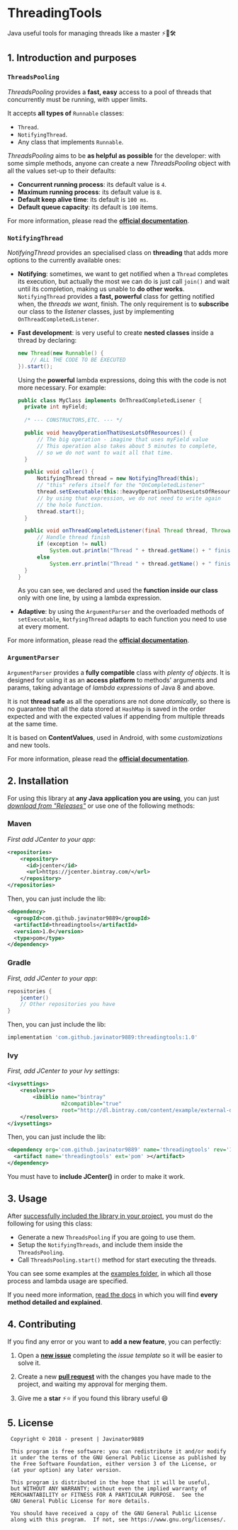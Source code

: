 # ThreadingTools
Java useful tools for managing threads like a master ⚡👊🛠


## 1. Introduction and purposes

### `ThreadsPooling`
*ThreadsPooling* provides a <b>fast, easy</b> access to a pool of threads that concurrently
must be running, with upper limits.

It accepts **all types of** `Runnable` classes:

+ `Thread`.
+ `NotifyingThread`.
+ Any class that implements `Runnable`.

*ThreadsPooling* aims to be **as helpful as possible** for the developer: with some simple 
methods, anyone can create a new *ThreadsPooling* object with all the values set-up to their 
defaults:

+ **Concurrent running process**: its default value is `4`.
+ **Maximum running process**: its default value is `8`.
+ **Default keep alive time**: its default is `100 ms`.
+ **Default queue capacity**: its default is `100` items.

For more information, please read the 
**[official documentation](https://javinator9889.github.io/ThreadingTools/com/github/javinator9889/threading/pools/ThreadsPooling.html)**.

### `NotifyingThread`

*NotifyingThread* provides an specialised class on **threading** that adds more options to the 
currently available ones:

+ **Notifying**: sometimes, we want to get notified when a `Thread` completes its execution, but 
actually the most we can do is just call `join()` and wait until its completion, making us unable
 to **do other works**. <br />
 `NotifyingThread` provides a **fast, powerful** class for getting notified when, the *threads we
  want*, finish. The only requirement is to **subscribe** our class to the *listener* classes, 
  just by implementing `OnThreadCompletedListener`.
  
+ **Fast development**: is very useful to create **nested classes** inside a thread by 
declaring:<br />
    ```java
    new Thread(new Runnable() {
        // ALL THE CODE TO BE EXECUTED
    }).start();
    ```
    Using the **powerful** lambda expressions, doing this with the code is not more necessary. 
    For example:
    ```java
    public class MyClass implements OnThreadCompletedLisener {  
      private int myField;
      
      /* --- CONSTRUCTORS,ETC. --- */
    
      public void heavyOperationThatUsesLotsOfResources() {
          // The big operation - imagine that uses myField value
          // This operation also takes about 5 minutes to complete,
          // so we do not want to wait all that time.  
      }
    
      public void caller() {
          NotifyingThread thread = new NotifyingThread(this);
          // "this" refers itself for the "OnCompletedListener"
          thread.setExecutable(this::heavyOperationThatUsesLotsOfResources);
          // by using that expression, we do not need to write again
          // the hole function.
          thread.start();
      }
    
      public void onThreadCompletedListener(final Thread thread, Throwable exception) {
          // Handle thread finish
          if (exception != null)
              System.out.println("Thread " + thread.getName() + " finished!");
          else 
              System.err.println("Thread " + thread.getName() + " finished with an exception");
      }
    }
    ```
    As you can see, we declared and used the **function inside our class** only with one line, by
     using a lambda expression.
     
+ **Adaptive**: by using the `ArgumentParser` and the overloaded methods of `setExecutable`, 
`NotfyingThread` adapts to each function you need to use at every moment.

For more information, please read the 
**[official documentation](https://javinator9889.github.io/ThreadingTools/com/github/javinator9889/threading/threads/notifyingthread/package-summary.html)**.

### `ArgumentParser`

`ArgumentParser` provides a <b>fully compatible</b> class with <i>plenty of objects</i>. It
is designed for using it as an <b>access platform</b> to methods' arguments and params, taking
advantage of *lambda expressions* of Java 8 and above.

It is not <b>thread safe</b> as all the operations are not done <i>atomically</i>, so there is no
guarantee that all the data stored at `HashMap` is saved in the order expected and with the
expected values if appending from multiple threads at the same time.

It is based on **ContentValues**, used in Android, with some *customizations* and new tools.

For more information, please read the 
**[official documentation](https://javinator9889.github.io/ThreadingTools/com/github/javinator9889/utils/ArgumentParser.html)**.


## 2. Installation

For using this library at **any Java application you are using**, you can just *[download from 
"Releases"](https://github.com/Javinator9889/ThreadingTools/releases)* or use one of the 
following methods:

### Maven
*First add JCenter to your app*:
```xml
<repositories>
    <repository>
      <id>jcenter</id>
      <url>https://jcenter.bintray.com/</url>
    </repository>
</repositories>
```

Then, you can just include the lib:
```xml
<dependency>
  <groupId>com.github.javinator9889</groupId>
  <artifactId>threadingtools</artifactId>
  <version>1.0</version>
  <type>pom</type>
</dependency>
```

### Gradle
*First, add JCenter to your app*:
```groovy
repositories {
    jcenter()
    // Other repositories you have
}
```

Then, you can just include the lib:
```groovy
implementation 'com.github.javinator9889:threadingtools:1.0'
```

### Ivy
*First, add JCenter to your Ivy settings*:
```xml
<ivysettings>
    <resolvers>
        <ibiblio name="bintray"
                 m2compatible="true"
                 root="http://dl.bintray.com/content/example/external-deps"/>
    </resolvers>
</ivysettings>
```

Then, you can just include the lib:
```xml
<dependency org='com.github.javinator9889' name='threadingtools' rev='1.0'>
  <artifact name='threadingtools' ext='pom' ></artifact>
</dependency>
```

You must have to **include JCenter()** in order to make it work.

## 3. Usage

After [successfully included the library in your project](#2-installation), you must do the following for using this class:
+ Generate a new `ThreadsPooling` if you are going to use them.
+ Setup the `NotifyingThreads`, and include them inside the `ThreadsPooling`.
+ Call `ThreadsPooling.start()` method for start executing the threads.

You can see some examples at the [examples folder](https://github.com/Javinator9889/ThreadingTools/tree/master/examples), 
in which all those process and lambda usage are specified.

If you need more information, [read the docs](https://javinator9889.github.io/ThreadingTools/) in
 which you will find **every method detailed and explained**.
 

## 4. Contributing

If you find any error or you want to **add a new feature**, you can perfectly:
1. Open a **[new issue](https://github.com/Javinator9889/ThreadingTools/issues)** completing
 the *issue template* so it will be easier to solve it.
 
2. Create a new **[pull request](https://github.com/Javinator9889/ThreadingTools/pulls)** 
with the changes you have made to the project, and waiting my approval for merging them.

3. Give me a **star** ⚡⭐ if you found this library useful 😄
 
## 5. License
 
     Copyright © 2018 - present | Javinator9889
 
     This program is free software: you can redistribute it and/or modify
     it under the terms of the GNU General Public License as published by
     the Free Software Foundation, either version 3 of the License, or
     (at your option) any later version.
 
     This program is distributed in the hope that it will be useful,
     but WITHOUT ANY WARRANTY; without even the implied warranty of
     MERCHANTABILITY or FITNESS FOR A PARTICULAR PURPOSE.  See the
     GNU General Public License for more details.
 
     You should have received a copy of the GNU General Public License
     along with this program.  If not, see https://www.gnu.org/licenses/.
